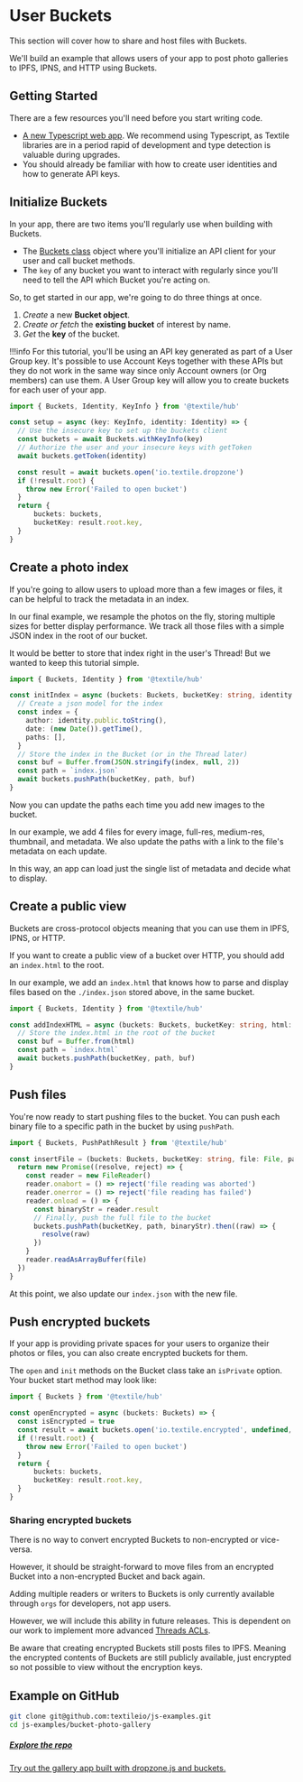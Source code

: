 # User Buckets

This section will cover how to share and host files with Buckets.

We'll build an example that allows users of your app to post photo galleries to IPFS, IPNS, and HTTP using Buckets.

## Getting Started

There are a few resources you'll need before you start writing code.

- [A new Typescript web app](https://webpack.js.org/guides/typescript/). We recommend using Typescript, as Textile libraries are in a period rapid of development and type detection is valuable during upgrades.
- You should already be familiar with how to create user identities and how to generate API keys.

## Initialize Buckets

In your app, there are two items you'll regularly use when building with Buckets.

* The [Buckets class](https://textileio.github.io/js-textile/docs/hub.buckets) object where you'll initialize an API client for your user and call bucket methods.
* The `key` of any bucket you want to interact with regularly since you'll need to tell the API which Bucket you're acting on.

So, to get started in our app, we're going to do three things at once.

1. *Create* a new **Bucket object**.
2. *Create or fetch* the **existing bucket** of interest by name.
3. *Get* the **key** of the bucket.

!!!info
    For this tutorial, you'll be using an API key generated as part of a User Group key. It's possible to use Account Keys together with these APIs but they do not work in the same way since only Account owners (or Org members) can use them. A User Group key will allow you to create buckets for each user of your app.

```typescript
import { Buckets, Identity, KeyInfo } from '@textile/hub'

const setup = async (key: KeyInfo, identity: Identity) => {
  // Use the insecure key to set up the buckets client
  const buckets = await Buckets.withKeyInfo(key)
  // Authorize the user and your insecure keys with getToken
  await buckets.getToken(identity) 

  const result = await buckets.open('io.textile.dropzone')
  if (!result.root) {
    throw new Error('Failed to open bucket')
  }
  return {
      buckets: buckets, 
      bucketKey: result.root.key,
  }
}
```

## Create a photo index

If you're going to allow users to upload more than a few images or files, it can be helpful to track the metadata in an index. 

In our final example, we resample the photos on the fly, storing multiple sizes for better display performance. We track all those files with a simple JSON index in the root of our bucket. 

It would be better to store that index right in the user's Thread! But we wanted to keep this tutorial simple.

```typescript
import { Buckets, Identity } from '@textile/hub'

const initIndex = async (buckets: Buckets, bucketKey: string, identity: Identity) => {
  // Create a json model for the index
  const index = {
    author: identity.public.toString(),
    date: (new Date()).getTime(),
    paths: [],
  }
  // Store the index in the Bucket (or in the Thread later)
  const buf = Buffer.from(JSON.stringify(index, null, 2))
  const path = `index.json`
  await buckets.pushPath(bucketKey, path, buf)
}
```

Now you can update the paths each time you add new images to the bucket. 

In our example, we add 4 files for every image, full-res, medium-res, thumbnail, and metadata. We also update the paths with a link to the file's metadata on each update. 

In this way, an app can load just the single list of metadata and decide what to display.

## Create a public view

Buckets are cross-protocol objects meaning that you can use them in IPFS, IPNS, or HTTP. 

If you want to create a public view of a bucket over HTTP, you should add an `index.html` to the root. 

In our example, we add an `index.html` that knows how to parse and display files based on the `./index.json` stored above, in the same bucket.

```typescript
import { Buckets, Identity } from '@textile/hub'

const addIndexHTML = async (buckets: Buckets, bucketKey: string, html: string) => {
  // Store the index.html in the root of the bucket
  const buf = Buffer.from(html)
  const path = `index.html`
  await buckets.pushPath(bucketKey, path, buf)
}
```

## Push files

You're now ready to start pushing files to the bucket. You can push each binary file to a specific path in the bucket by using `pushPath`.

```typescript
import { Buckets, PushPathResult } from '@textile/hub'

const insertFile = (buckets: Buckets, bucketKey: string, file: File, path: string): Promise<PushPathResult> => {
  return new Promise((resolve, reject) => {
    const reader = new FileReader()
    reader.onabort = () => reject('file reading was aborted')
    reader.onerror = () => reject('file reading has failed')
    reader.onload = () => {
      const binaryStr = reader.result
      // Finally, push the full file to the bucket
      buckets.pushPath(bucketKey, path, binaryStr).then((raw) => {
        resolve(raw)
      })
    }
    reader.readAsArrayBuffer(file)
  })
}
```

At this point, we also update our `index.json` with the new file.

## Push encrypted buckets

If your app is providing private spaces for your users to organize their photos or files, you can also create encrypted buckets for them. 

The `open` and `init` methods on the Bucket class take an `isPrivate` option. Your bucket start method may look like:

```typescript
import { Buckets } from '@textile/hub'

const openEncrypted = async (buckets: Buckets) => {
  const isEncrypted = true
  const result = await buckets.open('io.textile.encrypted', undefined, isEncrypted)
  if (!result.root) {
    throw new Error('Failed to open bucket')
  }
  return {
      buckets: buckets, 
      bucketKey: result.root.key,
  }
}
```

<!--- 
^ it says it takes an isPrivate option but the code uses isEncrypted?
- Albert Kim
-->

### Sharing encrypted buckets

There is no way to convert encrypted Buckets to non-encrypted or vice-versa.

However, it should be straight-forward to move files from an encrypted Bucket into a non-encrypted Bucket and back again.

Adding multiple readers or writers to Buckets is only currently available through `orgs` for developers, not app users. 

However, we will include this ability in future releases. This is dependent on our work to implement more advanced [Threads ACLs](https://github.com/textileio/go-threads/issues/295).

Be aware that creating encrypted Buckets still posts files to IPFS. Meaning the encrypted contents of Buckets are still publicly available, just encrypted so not possible to view without the encryption keys.

## Example on GitHub

```bash
git clone git@github.com:textileio/js-examples.git
cd js-examples/bucket-photo-gallery
```

<div class="txtl-options half">
  <a href="https://github.com/textileio/js-examples" class="box">
    <h5>Explore the repo</h5>
    <p>Try out the gallery app built with dropzone.js and buckets.</p>
  </a>
</div>

<br />
